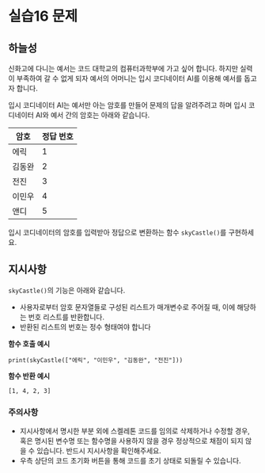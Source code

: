 # 실습16 문제
## 하늘성
신화고에 다니는 예서는 코드 대학교의 컴퓨터과학부에 가고 싶어 합니다. 하지만 실력이 부족하여 갈 수 없게 되자 예서의 어머니는 입시 코디네이터 AI를 이용해 예서를 돕고자 합니다.

입시 코디네이터 AI는 예서만 아는 암호를 만들어 문제의 답을 알려주려고 하며 입시 코디네이터 AI와 예서 간의 암호는 아래와 같습니다.

| 암호 | 정답 번호 |
| --- | --- |
| 에릭 | 1 |
| 김동완 | 2 |
| 전진 | 3 |
| 이민우 | 4 |
| 앤디 | 5 |

입시 코디네이터의 암호를 입력받아 정답으로 변환하는 함수 `skyCastle()`를 구현하세요.

## 지시사항

`skyCastle()`의 기능은 아래와 같습니다.

- 사용자로부터 암호 문자열들로 구성된 리스트가 매개변수로 주어질 때, 이에 해당하는 번호 리스트를 반환합니다.
- 반환된 리스트의 번호는 정수 형태여야 합니다

**함수 호출 예시**

```
print(skyCastle(["에릭", "이민우", "김동완", "전진"]))
```

**함수 반환 예시**

```
[1, 4, 2, 3]
```

### 주의사항

- 지시사항에서 명시한 부분 외에 스켈레톤 코드를 임의로 삭제하거나 수정할 경우, 혹은 명시된 변수명 또는 함수명을 사용하지 않을 경우 정상적으로 채점이 되지 않을 수 있습니다. 반드시 지시사항을 확인해주세요.
- 우측 상단의 코드 초기화 버튼을 통해 코드를 초기 상태로 되돌릴 수 있습니다.